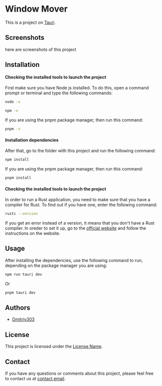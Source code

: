 # Window Mover

This is a project on [Tauri](https://tauri.app/).

## Screenshots

here are screenshots of this project

## Installation

#### Checking the installed tools to launch the project

First make sure you have Node js installed.
To do this, open a command prompt or terminal and type the following commands:

```bash
node -v
```

```bash
npm -v
```

If you are using the pnpm package manager, then run this command:

```bash
pnpm -v
```

#### Installation dependencies

After that, go to the folder with this project and run the following command:

```bash
npm install
```

If you are using the pnpm package manager, then run this command:

```bash
pnpm install
```

#### Checking the installed tools to launch the project

In order to run a Rust application, you need to make sure that you have a compiler for Rust.
To find out if you have one, enter the following command:

```bash
rustc --version
```

If you get an error instead of a version, it means that you don't have a Rust compiler. In oreder to set it up, go to the [official website](https://www.rust-lang.org/tools/install) and follow the instructions on the website.

## Usage

After installing the dependencies, use the following command to run, depending on the package manager you are using:

```bash
npm run tauri dev
```
Or
```bash
pnpm tauri dev
```

## Authors

- [Dmitriy303](https://github.com/rusnakdima)

## License

This project is licensed under the [License Name](LICENSE.MD).

## Contact

If you have any questions or comments about this project, please feel free to contact us at [contact email](rusnakdima03@gmail.com).
